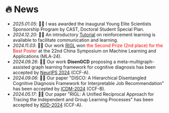 # 🔥 News
- *2025.01.05*: 🎉🎉 I was awarded the inaugural Young Elite Scientists Sponsorship Program by CAST, Doctoral Student Special Plan.
- *2024.12.20*: 🎉🎉 An introductory [Tutorial](tutorial/RL_Tutorial-XiaoshanYu.pdf) on reinforcement learning is available to facilitate communication and learning.
- *2024.11.03*: 🎉🎉 Our work [RIGL](https://doi.org/10.1145/3637528.3671711) won <font color ='red'>the Second Prize (2nd place) for the Best Poster</font> at the 22nd China Symposium on Machine Learning and Applications (MLA-24).
- *2024.09.26*: 🎉🎉 Our work **DisenGCD** proposing a meta-multigraph-assisted graph learning framework for cognitive diagnosis has been accepted by [NeurIPS 2024](https://neurips.cc/) (CCF-A).
- *2024.09.06*: 🎉🎉 Our paper "DISCO: A Hierarchical Disentangled Cognitive Diagnosis Framework for Interpretable Job Recommendation" has been accepted by [ICDM-2024](https://www.icdm2024.org/accepted_papers/) (CCF-B). 
- *2024.05.17*: 🎉🎉 Our paper "RIGL: A Unified Reciprocal Approach for Tracing the Independent and Group Learning Processes" has been accepted by [KDD-2024](https://kdd2024.kdd.org/research-track-papers/) (CCF-A). 
